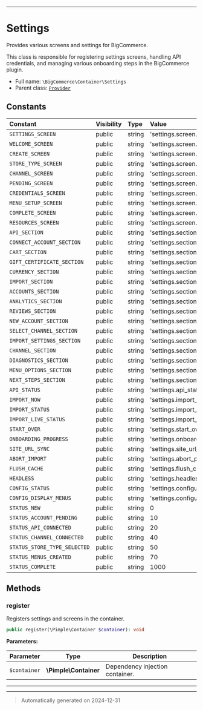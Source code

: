 ***

# Settings

Provides various screens and settings for BigCommerce.

This class is responsible for registering settings screens, handling API credentials,
and managing various onboarding steps in the BigCommerce plugin.

* Full name: `\BigCommerce\Container\Settings`
* Parent class: [`Provider`](./classes/BigCommerce/Container/Provider.md)


## Constants

| Constant | Visibility | Type | Value |
|:---------|:-----------|:-----|:------|
|`SETTINGS_SCREEN`|public|string|&#039;settings.screen.settings&#039;|
|`WELCOME_SCREEN`|public|string|&#039;settings.screen.welcome&#039;|
|`CREATE_SCREEN`|public|string|&#039;settings.screen.create&#039;|
|`STORE_TYPE_SCREEN`|public|string|&#039;settings.screen.store_type&#039;|
|`CHANNEL_SCREEN`|public|string|&#039;settings.screen.channel&#039;|
|`PENDING_SCREEN`|public|string|&#039;settings.screen.pending&#039;|
|`CREDENTIALS_SCREEN`|public|string|&#039;settings.screen.credentials&#039;|
|`MENU_SETUP_SCREEN`|public|string|&#039;settings.screen.nav_menu&#039;|
|`COMPLETE_SCREEN`|public|string|&#039;settings.screen.onboarding_complete&#039;|
|`RESOURCES_SCREEN`|public|string|&#039;settings.screen.resources&#039;|
|`API_SECTION`|public|string|&#039;settings.section.api&#039;|
|`CONNECT_ACCOUNT_SECTION`|public|string|&#039;settings.section.connect_account&#039;|
|`CART_SECTION`|public|string|&#039;settings.section.cart&#039;|
|`GIFT_CERTIFICATE_SECTION`|public|string|&#039;settings.section.gift_certificates&#039;|
|`CURRENCY_SECTION`|public|string|&#039;settings.section.currency&#039;|
|`IMPORT_SECTION`|public|string|&#039;settings.section.import&#039;|
|`ACCOUNTS_SECTION`|public|string|&#039;settings.section.accounts&#039;|
|`ANALYTICS_SECTION`|public|string|&#039;settings.section.analytics&#039;|
|`REVIEWS_SECTION`|public|string|&#039;settings.section.reviews&#039;|
|`NEW_ACCOUNT_SECTION`|public|string|&#039;settings.section.new_account&#039;|
|`SELECT_CHANNEL_SECTION`|public|string|&#039;settings.section.select_channel&#039;|
|`IMPORT_SETTINGS_SECTION`|public|string|&#039;settings.section.import_settings&#039;|
|`CHANNEL_SECTION`|public|string|&#039;settings.section.channel&#039;|
|`DIAGNOSTICS_SECTION`|public|string|&#039;settings.section.diagnostics&#039;|
|`MENU_OPTIONS_SECTION`|public|string|&#039;settings.section.nav_menu_options&#039;|
|`NEXT_STEPS_SECTION`|public|string|&#039;settings.section.next_steps&#039;|
|`API_STATUS`|public|string|&#039;settings.api_status&#039;|
|`IMPORT_NOW`|public|string|&#039;settings.import_now&#039;|
|`IMPORT_STATUS`|public|string|&#039;settings.import_status&#039;|
|`IMPORT_LIVE_STATUS`|public|string|&#039;settings.import_status_live&#039;|
|`START_OVER`|public|string|&#039;settings.start_over&#039;|
|`ONBOARDING_PROGRESS`|public|string|&#039;settings.onboarding.progress_bar&#039;|
|`SITE_URL_SYNC`|public|string|&#039;settings.site_url_sync&#039;|
|`ABORT_IMPORT`|public|string|&#039;settings.abort_product_import&#039;|
|`FLUSH_CACHE`|public|string|&#039;settings.flush_cache&#039;|
|`HEADLESS`|public|string|&#039;settings.headless_processing&#039;|
|`CONFIG_STATUS`|public|string|&#039;settings.configuration_status&#039;|
|`CONFIG_DISPLAY_MENUS`|public|string|&#039;settings.configuration_display_menus&#039;|
|`STATUS_NEW`|public|string|0|
|`STATUS_ACCOUNT_PENDING`|public|string|10|
|`STATUS_API_CONNECTED`|public|string|20|
|`STATUS_CHANNEL_CONNECTED`|public|string|40|
|`STATUS_STORE_TYPE_SELECTED`|public|string|50|
|`STATUS_MENUS_CREATED`|public|string|70|
|`STATUS_COMPLETE`|public|string|1000|


## Methods


### register

Registers settings and screens in the container.

```php
public register(\Pimple\Container $container): void
```








**Parameters:**

| Parameter | Type | Description |
|-----------|------|-------------|
| `$container` | **\Pimple\Container** | Dependency injection container. |





***


***
> Automatically generated on 2024-12-31
